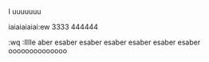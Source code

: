 I
uuuuuuu

iaiaiaiaiai:ew
3333
444444

:wq
:IIIIe
aber
esaber
esaber
esaber
esaber
esaber
esaber
oooooooooooooo
